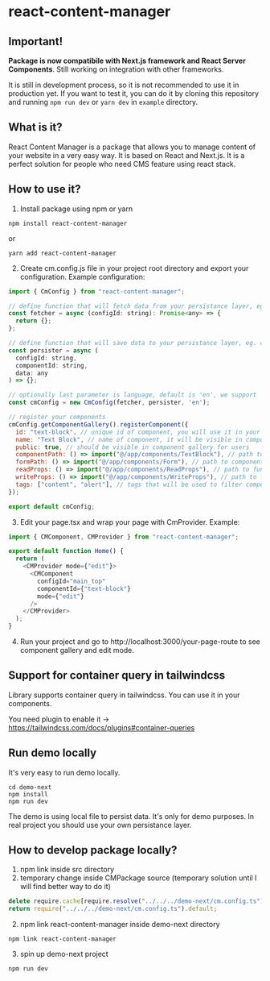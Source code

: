# react-content-manager

## Important!

**Package is now compatibile with Next.js framework and React Server Components**. Still working on integration with other frameworks.

It is still in development process, so it is not recommended to use it in production yet. If you want to test it, you can do it by cloning this repository and running `npm run dev` or `yarn dev` in `example` directory.

## What is it?

React Content Manager is a package that allows you to manage content of your website in a very easy way. It is based on React and Next.js. It is a perfect solution for people who need CMS feature using react stack.

## How to use it?

1. Install package using npm or yarn

```
npm install react-content-manager
```

or

```
yarn add react-content-manager
```

2. Create cm.config.js file in your project root directory and export your configuration. Example configuration:

```javascript
import { CmConfig } from "react-content-manager";

// define function that will fetch data from your persistance layer, eg. database
const fetcher = async (configId: string): Promise<any> => {
  return {};
};

// define function that will save data to your persistance layer, eg. database
const persister = async (
  configId: string,
  componentId: string,
  data: any
) => {};

// optionally last parameter is language, default is 'en', we support 'pl' as well
const cmConfig = new CmConfig(fetcher, persister, 'en');

// register your components
cmConfig.getComponentGallery().registerComponent({
  id: "text-block", // unique id of component, you will use it in your code
  name: "Text Block", // name of component, it will be visible in component gallery
  public: true, // should be visible in component gallery for users
  componentPath: () => import("@/app/components/TextBlock"), // path to component that will be rendered
  formPath: () => import("@/app/components/Form"), // path to component with form that will be use to edit component props
  readProps: () => import("@/app/components/ReadProps"), // path to function that will deserialize component props from your persistance layer
  writeProps: () => import("@/app/components/WriteProps"), // path to function that will serialize component props to your persistance layer
  tags: ["content", "alert"], // tags that will be used to filter components in component gallery
});

export default cmConfig;
```

3. Edit your page.tsx and wrap your page with CmProvider. Example:

```javascript
import { CMComponent, CMProvider } from "react-content-manager";

export default function Home() {
  return (
    <CMProvider mode={"edit"}>
      <CMComponent
        configId="main_top"
        componentId={"text-block"}
        mode={"edit"}
      />
    </CMProvider>
  );
}
```

4. Run your project and go to http://localhost:3000/your-page-route to see component gallery and edit mode.

## Support for container query in tailwindcss

Library supports container query in tailwindcss. You can use it in your components.

You need plugin to enable it -> https://tailwindcss.com/docs/plugins#container-queries

## Run demo locally

It's very easy to run demo locally.

```
cd demo-next
npm install
npm run dev
```

The demo is using local file to persist data. It's only for demo purposes. In real project you should use your own persistance layer.

## How to develop package locally?

1. npm link inside src directory
2. temporary change inside CMPackage source (temporary solution until I will find better way to do it)

```javascript
delete require.cache[require.resolve("../../../demo-next/cm.config.ts")];
return require("../../../demo-next/cm.config.ts").default;
```

2. npm link react-content-manager inside demo-next directory

```
npm link react-content-manager
```

3. spin up demo-next project

```
npm run dev
```
